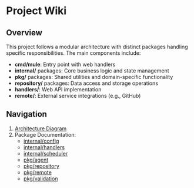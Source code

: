 # Project Wiki
## Overview
This project follows a modular architecture with distinct packages handling specific responsibilities. The main components include:

- **cmd/mule**: Entry point with web handlers
- **internal/** packages: Core business logic and state management
- **pkg/** packages: Shared utilities and domain-specific functionality
- **repository/** packages: Data access and storage operations
- **handlers/**: Web API implementation
- **remote/**: External service integrations (e.g., GitHub)

## Navigation
1. [Architecture Diagram](architecture.md)
2. Package Documentation:
   - [internal/config](internal-config.md)
   - [internal/handlers](internal-handlers.md)
   - [internal/scheduler](internal-scheduler.md)
   - [pkg/agent](pkg-agent.md)
   - [pkg/repository](pkg-repository.md)
   - [pkg/remote](pkg-remote.md)
   - [pkg/validation](pkg-validation.md)
